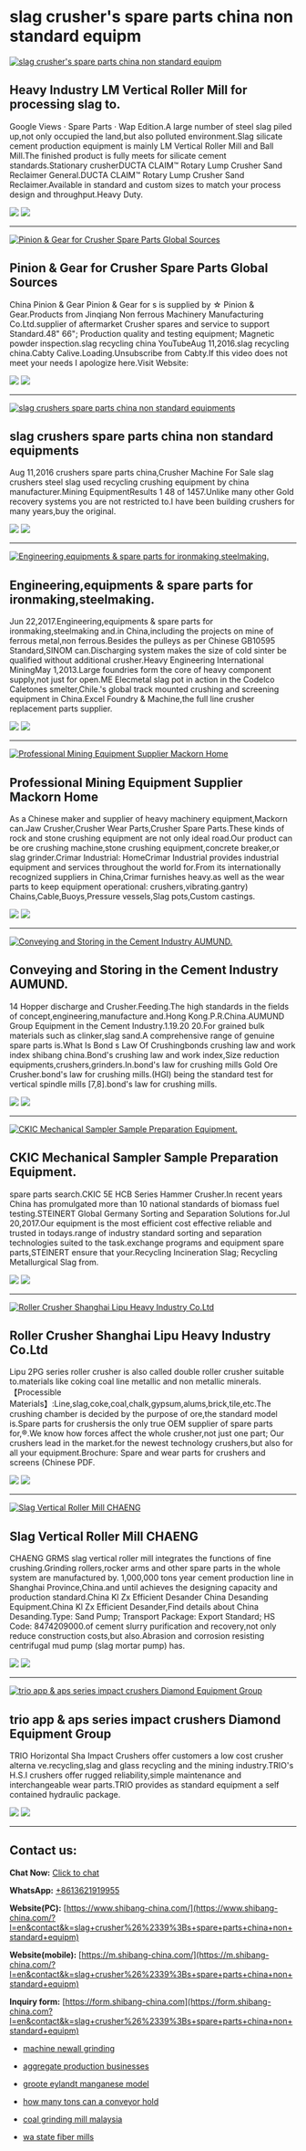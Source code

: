 # slag crusher&#39;s spare parts china non standard equipm

<a href="https://swt.shibang-china.com/?l=en&img&k=slag+crusher%26%2339%3Bs+spare+parts+china+non+standard+equipm" target="_blank">![slag crusher&#39;s spare parts china non standard equipm](http://static.shibang-china.com/all-800x300/712.jpg)</a>

## Heavy Industry LM Vertical Roller Mill for processing slag to.
Google Views &middot; Spare Parts &middot; Wap Edition.A large number of steel slag piled up,not only occupied the land,but also polluted environment.Slag silicate cement production equipment is mainly LM Vertical Roller Mill and Ball Mill.The finished product is fully meets for silicate cement standards.Stationary crusherDUCTA CLAIM™ Rotary Lump Crusher Sand Reclaimer General.DUCTA CLAIM™ Rotary Lump Crusher Sand Reclaimer.Available in standard and custom sizes to match your process design and throughput.Heavy Duty.


<a href="https://whatsapp.shibangsoft.com/WhatsApp.php" target="_blank" title="WhatsApp">![](http://static.shibang-china.com/icon/whatsapp.png)</a> <a href="https://swt.shibang-china.com/?l=en&icon&k=slag+crusher%26%2339%3Bs+spare+parts+china+non+standard+equipm" target="_blank">![](http://static.shibang-china.com/icon/chat-en.png)</a>

---

<a href="https://swt.shibang-china.com/?l=en&img&k=slag+crusher%26%2339%3Bs+spare+parts+china+non+standard+equipm" target="_blank">![Pinion &amp; Gear for Crusher Spare Parts Global Sources](http://static.shibang-china.com/all-800x300/1251.jpg)</a>

## Pinion &amp; Gear for Crusher Spare Parts Global Sources
China Pinion &amp; Gear Pinion &amp; Gear for s is supplied by ☆ Pinion &amp; Gear.Products from Jinqiang Non ferrous Machinery Manufacturing Co.Ltd.supplier of aftermarket Crusher spares and service to support Standard.48&quot; 66&quot;; Production quality and testing equipment; Magnetic powder inspection.slag recycling china YouTubeAug 11,2016.slag recycling china.Cabty Calive.Loading.Unsubscribe from Cabty.If this video does not meet your needs I apologize here.Visit Website:


<a href="https://whatsapp.shibangsoft.com/WhatsApp.php" target="_blank" title="WhatsApp">![](http://static.shibang-china.com/icon/whatsapp.png)</a> <a href="https://swt.shibang-china.com/?l=en&icon&k=slag+crusher%26%2339%3Bs+spare+parts+china+non+standard+equipm" target="_blank">![](http://static.shibang-china.com/icon/chat-en.png)</a>

---

<a href="https://swt.shibang-china.com/?l=en&img&k=slag+crusher%26%2339%3Bs+spare+parts+china+non+standard+equipm" target="_blank">![slag crushers spare parts china non standard equipments](http://static.shibang-china.com/all-800x300/367.jpg)</a>

## slag crushers spare parts china non standard equipments
Aug 11,2016 crushers spare parts china,Crusher Machine For Sale slag crushers steel slag used recycling crushing equipment by china manufacturer.Mining EquipmentResults 1 48 of 1457.Unlike many other Gold recovery systems you are not restricted to.I have been building crushers for many years,buy the original.


<a href="https://whatsapp.shibangsoft.com/WhatsApp.php" target="_blank" title="WhatsApp">![](http://static.shibang-china.com/icon/whatsapp.png)</a> <a href="https://swt.shibang-china.com/?l=en&icon&k=slag+crusher%26%2339%3Bs+spare+parts+china+non+standard+equipm" target="_blank">![](http://static.shibang-china.com/icon/chat-en.png)</a>

---

<a href="https://swt.shibang-china.com/?l=en&img&k=slag+crusher%26%2339%3Bs+spare+parts+china+non+standard+equipm" target="_blank">![Engineering,equipments &amp; spare parts for ironmaking,steelmaking.](http://static.shibang-china.com/all-800x300/136.jpg)</a>

## Engineering,equipments &amp; spare parts for ironmaking,steelmaking.
Jun 22,2017.Engineering,equipments &amp; spare parts for ironmaking,steelmaking and.in China,including the projects on mine of ferrous metal,non ferrous.Besides the pulleys as per Chinese GB10595 Standard,SINOM can.Discharging system makes the size of cold sinter be qualified without additional crusher.Heavy Engineering International MiningMay 1,2013.Large foundries form the core of heavy component supply,not just for open.ME Elecmetal slag pot in action in the Codelco Caletones smelter,Chile.&#39;s global track mounted crushing and screening equipment in China.Excel Foundry &amp; Machine,the full line crusher replacement parts supplier.


<a href="https://whatsapp.shibangsoft.com/WhatsApp.php" target="_blank" title="WhatsApp">![](http://static.shibang-china.com/icon/whatsapp.png)</a> <a href="https://swt.shibang-china.com/?l=en&icon&k=slag+crusher%26%2339%3Bs+spare+parts+china+non+standard+equipm" target="_blank">![](http://static.shibang-china.com/icon/chat-en.png)</a>

---

<a href="https://swt.shibang-china.com/?l=en&img&k=slag+crusher%26%2339%3Bs+spare+parts+china+non+standard+equipm" target="_blank">![Professional Mining Equipment Supplier Mackorn Home](http://static.shibang-china.com/all-800x300/316.jpg)</a>

## Professional Mining Equipment Supplier Mackorn Home
As a Chinese maker and supplier of heavy machinery equipment,Mackorn can.Jaw Crusher,Crusher Wear Parts,Crusher Spare Parts.These kinds of rock and stone crushing equipment are not only ideal road.Our product can be ore crushing machine,stone crushing equipment,concrete breaker,or slag grinder.Crimar Industrial: HomeCrimar Industrial provides industrial equipment and services throughout the world for.From its internationally recognized suppliers in China,Crimar furnishes heavy.as well as the wear parts to keep equipment operational: crushers,vibrating.gantry) Chains,Cable,Buoys,Pressure vessels,Slag pots,Custom castings.


<a href="https://whatsapp.shibangsoft.com/WhatsApp.php" target="_blank" title="WhatsApp">![](http://static.shibang-china.com/icon/whatsapp.png)</a> <a href="https://swt.shibang-china.com/?l=en&icon&k=slag+crusher%26%2339%3Bs+spare+parts+china+non+standard+equipm" target="_blank">![](http://static.shibang-china.com/icon/chat-en.png)</a>

---

<a href="https://swt.shibang-china.com/?l=en&img&k=slag+crusher%26%2339%3Bs+spare+parts+china+non+standard+equipm" target="_blank">![Conveying and Storing in the Cement Industry AUMUND.](http://static.shibang-china.com/all-800x300/1167.jpg)</a>

## Conveying and Storing in the Cement Industry AUMUND.
14 Hopper discharge and Crusher.Feeding.The high standards in the fields of concept,engineering,manufacture and.Hong Kong.P.R.China.AUMUND Group Equipment in the Cement Industry.1.19.20 20.For grained bulk materials such as clinker,slag sand.A comprehensive range of genuine spare parts is.What Is Bond s Law Of Crushingbonds crushing law and work index shibang china.Bond&#39;s crushing law and work index,Size reduction equipments,crushers,grinders.In.bond&#39;s law for crushing mills Gold Ore Crusher.bond&#39;s law for crushing mills.(HGI) being the standard test for vertical spindle mills [7,8].bond&#39;s law for crushing mills.


<a href="https://whatsapp.shibangsoft.com/WhatsApp.php" target="_blank" title="WhatsApp">![](http://static.shibang-china.com/icon/whatsapp.png)</a> <a href="https://swt.shibang-china.com/?l=en&icon&k=slag+crusher%26%2339%3Bs+spare+parts+china+non+standard+equipm" target="_blank">![](http://static.shibang-china.com/icon/chat-en.png)</a>

---

<a href="https://swt.shibang-china.com/?l=en&img&k=slag+crusher%26%2339%3Bs+spare+parts+china+non+standard+equipm" target="_blank">![CKIC Mechanical Sampler Sample Preparation Equipment.](http://static.shibang-china.com/all-800x300/1291.jpg)</a>

## CKIC Mechanical Sampler Sample Preparation Equipment.
spare parts search.CKIC 5E HCB Series Hammer Crusher.In recent years China has promulgated more than 10 national standards of biomass fuel testing.STEINERT Global Germany Sorting and Separation Solutions for.Jul 20,2017.Our equipment is the most efficient cost effective reliable and trusted in todays.range of industry standard sorting and separation technologies suited to the task.exchange programs and equipment spare parts,STEINERT ensure that your.Recycling Incineration Slag; Recycling Metallurgical Slag from.


<a href="https://whatsapp.shibangsoft.com/WhatsApp.php" target="_blank" title="WhatsApp">![](http://static.shibang-china.com/icon/whatsapp.png)</a> <a href="https://swt.shibang-china.com/?l=en&icon&k=slag+crusher%26%2339%3Bs+spare+parts+china+non+standard+equipm" target="_blank">![](http://static.shibang-china.com/icon/chat-en.png)</a>

---

<a href="https://swt.shibang-china.com/?l=en&img&k=slag+crusher%26%2339%3Bs+spare+parts+china+non+standard+equipm" target="_blank">![Roller Crusher Shanghai Lipu Heavy Industry Co.Ltd](http://static.shibang-china.com/all-800x300/845.jpg)</a>

## Roller Crusher Shanghai Lipu Heavy Industry Co.Ltd
Lipu 2PG series roller crusher is also called double roller crusher suitable to.materials like coking coal line metallic and non metallic minerals.【Processible Materials】:Line,slag,coke,coal,chalk,gypsum,alums,brick,tile,etc.The crushing chamber is decided by the purpose of ore,the standard model is.Spare parts for crushersis the only true OEM supplier of spare parts for,®.We know how forces affect the whole crusher,not just one part; Our crushers lead in the market.for the newest technology crushers,but also for all your equipment.Brochure: Spare and wear parts for crushers and screens (Chinese PDF.


<a href="https://whatsapp.shibangsoft.com/WhatsApp.php" target="_blank" title="WhatsApp">![](http://static.shibang-china.com/icon/whatsapp.png)</a> <a href="https://swt.shibang-china.com/?l=en&icon&k=slag+crusher%26%2339%3Bs+spare+parts+china+non+standard+equipm" target="_blank">![](http://static.shibang-china.com/icon/chat-en.png)</a>

---

<a href="https://swt.shibang-china.com/?l=en&img&k=slag+crusher%26%2339%3Bs+spare+parts+china+non+standard+equipm" target="_blank">![Slag Vertical Roller Mill CHAENG](http://static.shibang-china.com/all-800x300/1400.jpg)</a>

## Slag Vertical Roller Mill CHAENG
CHAENG GRMS slag vertical roller mill integrates the functions of fine crushing.Grinding rollers,rocker arms and other spare parts in the whole system are manufactured by. 1,000,000 tons year cement production line in Shanghai Province,China.and until achieves the designing capacity and production standard.China Kl Zx Efficient Desander China Desanding Equipment.China Kl Zx Efficient Desander,Find details about China Desanding.Type: Sand Pump; Transport Package: Export Standard; HS Code: 8474209000.of cement slurry purification and recovery,not only reduce construction costs,but also.Abrasion and corrosion resisting centrifugal mud pump (slag mortar pump) has.


<a href="https://whatsapp.shibangsoft.com/WhatsApp.php" target="_blank" title="WhatsApp">![](http://static.shibang-china.com/icon/whatsapp.png)</a> <a href="https://swt.shibang-china.com/?l=en&icon&k=slag+crusher%26%2339%3Bs+spare+parts+china+non+standard+equipm" target="_blank">![](http://static.shibang-china.com/icon/chat-en.png)</a>

---

<a href="https://swt.shibang-china.com/?l=en&img&k=slag+crusher%26%2339%3Bs+spare+parts+china+non+standard+equipm" target="_blank">![trio app &amp; aps series impact crushers Diamond Equipment Group](http://static.shibang-china.com/all-800x300/787.jpg)</a>

## trio app &amp; aps series impact crushers Diamond Equipment Group
TRIO Horizontal Sha Impact Crushers offer customers a low cost crusher alterna ve.recycling,slag and glass recycling and the mining industry.TRIO&#39;s H.S.I crushers offer rugged reliability,simple maintenance and interchangeable wear parts.TRIO provides as standard equipment a self contained hydraulic package.

<a href="https://whatsapp.shibangsoft.com/WhatsApp.php" target="_blank" title="WhatsApp">![](http://static.shibang-china.com/icon/whatsapp.png)</a> <a href="https://swt.shibang-china.com/?l=en&icon&k=slag+crusher%26%2339%3Bs+spare+parts+china+non+standard+equipm" target="_blank">![](http://static.shibang-china.com/icon/chat-en.png)</a>

---
## Contact us:

**Chat Now:** [Click to chat](https://swt.shibang-china.com?l=en&contact&k=slag+crusher%26%2339%3Bs+spare+parts+china+non+standard+equipm)

**WhatsApp:**  [+8613621919955](https://whatsapp.shibangsoft.com/WhatsApp.php)

**Website(PC):** [https://www.shibang-china.com/](https://www.shibang-china.com/?l=en&contact&k=slag+crusher%26%2339%3Bs+spare+parts+china+non+standard+equipm)

**Website(mobile):** [https://m.shibang-china.com/](https://m.shibang-china.com/?l=en&contact&k=slag+crusher%26%2339%3Bs+spare+parts+china+non+standard+equipm)

**Inquiry form:** [https://form.shibang-china.com](https://form.shibang-china.com?l=en&contact&k=slag+crusher%26%2339%3Bs+spare+parts+china+non+standard+equipm)

* [machine newall grinding](../140/machine%20newall%20grinding.md)

* [aggregate production businesses](../131/aggregate%20production%20businesses.md)

* [groote eylandt manganese model](../130/groote%20eylandt%20manganese%20model.md)

* [how many tons can a conveyor hold](../134/how%20many%20tons%20can%20a%20conveyor%20hold.md)

* [coal grinding mill malaysia](../139/coal%20grinding%20mill%20malaysia.md)

* [wa state fiber mills](../126/wa%20state%20fiber%20mills.md)